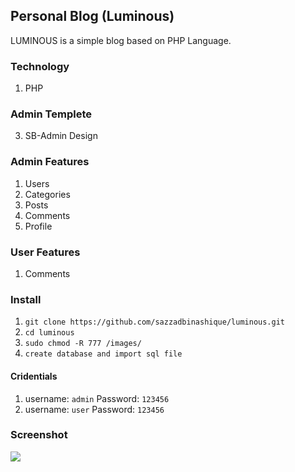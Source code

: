 ## Personal Blog (Luminous)
LUMINOUS is a simple blog based on PHP Language. 
### Technology
1. PHP
### Admin Templete
3. SB-Admin Design

### Admin Features
1. Users
2. Categories
3. Posts
4. Comments
5. Profile



### User Features
1. Comments

### Install
01. `git clone https://github.com/sazzadbinashique/luminous.git`
02. `cd luminous`
03. `sudo chmod -R 777 /images/`
04. `create database and import sql file`


#### Cridentials
01. 
    username: `admin` 
    Password: `123456`
02. 
    username: `user` 
    Password: `123456`



### Screenshot

<img src="#">